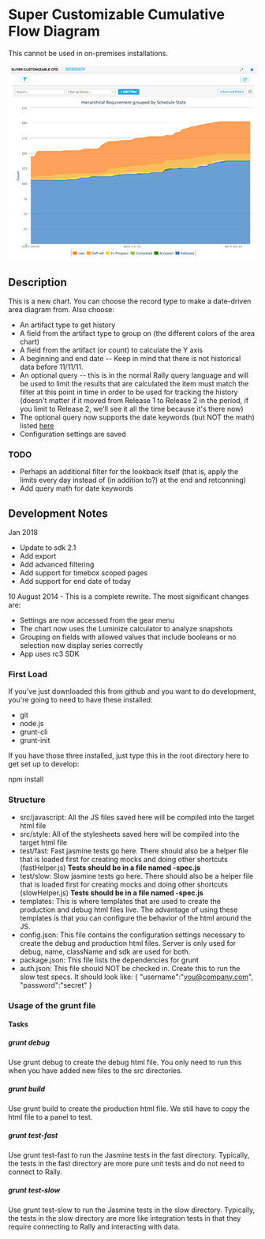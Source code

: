 # Super Customizable Cumulative Flow Diagram

This cannot be used in on-premises installations.

![](screenshot.png)

## Description

This is a new chart.  You can choose the record type to make a date-driven area diagram from.  Also choose:

 * An artifact type to get history
 * A field from the artifact type to group on (the different colors of the area chart)
 * A field from the artifact (or count) to calculate the Y axis
 * A beginning and end date -- Keep in mind that there is not historical data before 11/11/11.
 * An optional query -- this is in the normal Rally query language and will be used to limit the results that are calculated
    the item must match the filter at this point in time in order to be used for tracking the history (doesn't matter if it
    moved from Release 1 to Release 2 in the period, if you limit to Release 2, we'll see it all the time because it's there now)
 * The optional query now supports the date keywords (but NOT the math) listed [here](https://help.rallydev.com/use-grid-app-queries#dates)
 * Configuration settings are saved

### TODO
 * Perhaps an additional filter for the lookback itself (that is, apply the limits every day instead of (in addition to?) at the end and retconning)
 * Add query math for date keywords

## Development Notes

Jan 2018
 * Update to sdk 2.1
 * Add export
 * Add advanced filtering
 * Add support for timebox scoped pages
 * Add support for end date of today
 
10 August 2014 - This is a complete rewrite.  The most significant changes are:
 * Settings are now accessed from the gear menu
 * The chart now uses the Luminize calculator to analyze snapshots
 * Grouping on fields with allowed values that include booleans or no selection now display series correctly
 * App uses rc3 SDK

### First Load

If you've just downloaded this from github and you want to do development,
you're going to need to have these installed:

 * git
 * node.js
 * grunt-cli
 * grunt-init

If you have those three installed, just type this in the root directory here
to get set up to develop:

  npm install

### Structure

  * src/javascript:  All the JS files saved here will be compiled into the
  target html file
  * src/style: All of the stylesheets saved here will be compiled into the
  target html file
  * test/fast: Fast jasmine tests go here.  There should also be a helper
  file that is loaded first for creating mocks and doing other shortcuts
  (fastHelper.js) **Tests should be in a file named <something>-spec.js**
  * test/slow: Slow jasmine tests go here.  There should also be a helper
  file that is loaded first for creating mocks and doing other shortcuts
  (slowHelper.js) **Tests should be in a file named <something>-spec.js**
  * templates: This is where templates that are used to create the production
  and debug html files live.  The advantage of using these templates is that
  you can configure the behavior of the html around the JS.
  * config.json: This file contains the configuration settings necessary to
  create the debug and production html files.  Server is only used for debug,
  name, className and sdk are used for both.
  * package.json: This file lists the dependencies for grunt
  * auth.json: This file should NOT be checked in.  Create this to run the
  slow test specs.  It should look like:
    {
        "username":"you@company.com",
        "password":"secret"
    }

### Usage of the grunt file
#### Tasks

##### grunt debug

Use grunt debug to create the debug html file.  You only need to run this when you have added new files to
the src directories.

##### grunt build

Use grunt build to create the production html file.  We still have to copy the html file to a panel to test.

##### grunt test-fast

Use grunt test-fast to run the Jasmine tests in the fast directory.  Typically, the tests in the fast
directory are more pure unit tests and do not need to connect to Rally.

##### grunt test-slow

Use grunt test-slow to run the Jasmine tests in the slow directory.  Typically, the tests in the slow
directory are more like integration tests in that they require connecting to Rally and interacting with
data.

